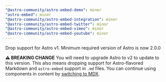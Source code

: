 ```yaml
---
"@astro-community/astro-embed-demo": minor
"astro-embed": minor
"@astro-community/astro-embed-integration": minor
"@astro-community/astro-embed-twitter": minor
"@astro-community/astro-embed-vimeo": minor
"@astro-community/astro-embed-youtube": minor
---
```


Drop support for Astro v1. Minimum required version of Astro is now 2.0.0

**⚠️ BREAKING CHANGE** You will need to upgrade Astro to v2 to update to this version. This also means dropping support for Astro-flavored Markdown and `astro-embed` support in `.md` files. You can continue using components in content by [switching to MDX](https://docs.astro.build/en/guides/integrations-guide/mdx/).
